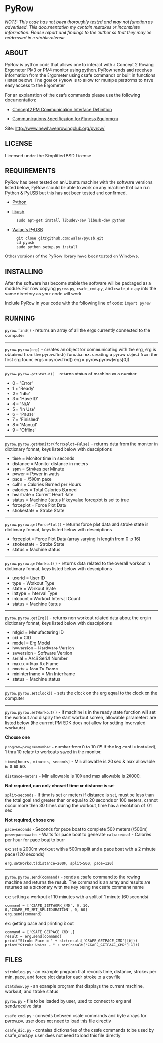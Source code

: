 # PyRow

_NOTE: This code has not been thoroughly tested and may not function as advertised.
This documentation my contain mistakes or incomplete information.
Please report and findings to the author so that they may be addressed in a stable release._

## ABOUT

PyRow is python code that allows one to interact with a Concept 2 Rowing Ergometer PM3 or PM4 monitor using python. PyRow sends and receives information from the Ergometer using csafe commands or built in functions (listed below). The goal of PyRow is to allow for multiple platforms to have easy access to the Ergometer.

For an explanation of the csafe commands please use the following documentation:

- [Concept2 PM Communication Interface Definition](https://www.concept2.com/files/pdf/us/monitors/PM5_CSAFECommunicationDefinition.pdf)

- [Communications Specification for Fitness Equipment](https://web.archive.org/web/20080614002257/http://www.fitlinxx.com/CSAFE/)

Site: http://www.newhavenrowingclub.org/pyrow/

## LICENSE

Licensed under the Simplified BSD License.

## REQUIREMENTS

PyRow has been tested on an Ubuntu machine with the software versions listed below, PyRow should be able to work on any machine that can run Python & PyUSB but this has not been tested and confirmed.

- [Python](http://python.org/)
- [libusb](http://www.libusb.org/)

        sudo apt-get install libudev-dev libusb-dev python

- [Walac's PyUSB](http://walac.github.io/pyusb)

        git clone git@github.com:walac/pyusb.git
        cd pyusb
        sudo python setup.py install

Other versions of the PyRow library have been tested on Windows.

## INSTALLING

After the software has become stable the software will be packaged as a module. For now copying `pyrow.py`, `csafe_cmd.py`, and `csafe_dic.py` into the same directory as your code will work.

Include PyRow in your code with the following line of code:
`import pyrow`

## RUNNING

`pyrow.find()` - returns an array of all the ergs currently connected to the computer

---

`pyrow.pyrow(erg)` - creates an object for communicating with the erg, erg is obtained from the pyrow.find() function
ex: creating a pyrow object from the first erg found
ergs = pyrow.find()
erg = pyrow.pyrow(ergs[0])

---

`pyrow.pyrow.getStatus()` - returns status of machine as a number

- 0 = 'Error'
- 1 = 'Ready'
- 2 = 'Idle'
- 3 = 'Have ID'
- 4 = 'N/A'
- 5 = 'In Use'
- 6 = 'Pause'
- 7 = 'Finished'
- 8 = 'Manual'
- 9 = 'Offline'

---

`pyrow.pyrow.getMonitor(forceplot=False)` - returns data from the monitor in dictionary format, keys listed below with descriptions

- time = Monitor time in seconds
- distance = Monitor distance in meters
- spm = Strokes per Minute
- power = Power in watts
- pace = /500m pace
- calhr = Calories Burned per Hours
- calories = Total Calories Burned
- heartrate = Current Heart Rate
- status = Machine Status
  If keyvalue forceplot is set to true
- forceplot = Force Plot Data
- strokestate = Stroke State

---

`pyrow.pyrow.getForcePlot()` - returns force plot data and stroke state in dictionary format, keys listed below with descriptions

- forceplot = Force Plot Data (array varying in length from 0 to 16)
- strokestate = Stroke State
- status = Machine status

---

`pyrow.pyrow.getWorkout()` - returns data related to the overall workout in dictionary format, keys listed below with descriptions

- userid = User ID
- type = Workout Type
- state = Workout State
- inttype = Interval Type
- intcount = Workout Interval Count
- status = Machine Status

---

`pyrow.pyrow.getErg()` - returns non workout related data about the erg in dictionary format, keys listed below with descriptions

- mfgid = Manufacturing ID
- cid = CID
- model = Erg Model
- hwversion = Hardware Version
- swversion = Software Version
- serial = Ascii Serial Number
- maxrx = Max Rx Frame
- maxtx = Max Tx Frame
- mininterframe = Min Interframe
- status = Machine status

---

`pyrow.pyrow.setClock()` - sets the clock on the erg equal to the clock on the computer

---

`pyrow.pyrow.setWorkout()` - if machine is in the ready state function will set the workout and display the start workout screen, allowable parameters are listed below (the current PM SDK does not allow for setting invervaled workouts)

**Choose one**

`program=programNumber` - number from 0 to 10 (15 if the log card is installed), 1 thru 10 relate to workouts saved in the monitor.

`time=[hours, minutes, seconds]` - Min allowable is 20 sec & max allowable is 9:59:59.

`distance=meters` - Min allowable is 100 and max allowable is 20000.

**Not required, can only chose if time or distance is set**

`split=seconds` - If time is set or meters if distance is set, must be less than the total goal and greater
than or equal to 20 seconds or 100 meters, cannot occur more then 30 times during the workout, time
has a resolution of .01 sec

**Not required, chose one**

`pace=seconds` - Seconds for pace boat to complete 500 meters (/500m)
`powerpace=watts` - Watts for pace boat to generate
`calpace=cal` - Calories per hour for pace boat to burn

ex: set a 2000m workout with a 500m split and a pace boat with a 2 minute pace (120 seconds)

`erg.setWorkout(distance=2000, split=500, pace=120)`

---

`pyrow.pyrow.send(command)` - sends a csafe command to the rowing machine and returns the result. The command is an array and
results are returned as a dictionary with the key being the csafe command name

ex: setting a workout of 10 minutes with a split of 1 minute (60 seconds)

    command = ['CSAFE_SETTWORK_CMD', 0, 10, 0,'CSAFE_PM_SET_SPLITDURATION', 0, 60]
    erg.send(command)

ex: getting pace and printing it out

    command = ['CSAFE_GETPACE_CMD',]
    result = erg.send(command)
    print("Stroke Pace = " + str(result['CSAFE_GETPACE_CMD'][0]))
    print("Stroke Units = " + str(result['CSAFE_GETPACE_CMD'][1]))

## FILES

`strokelog.py` - an example program that records time, distance, strokes per min, pace, and force plot data for each stroke to a csv file

`statshow.py` - an example program that displays the current machine, workout, and stroke status

`pyrow.py` - file to be loaded by user, used to connect to erg and send/receive data

`csafe_cmd.py` - converts between csafe commands and byte arrays for pyrow.py, user does not need to load this file directly

`csafe_dic.py` - contains dictionaries of the csafe commands to be used by csafe_cmd.py, user does not need to load this file directly
